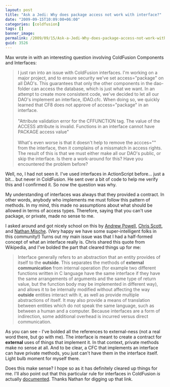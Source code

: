 ```yaml
---
layout: post
title: "Ask a Jedi: Why does package access not work with interface?"
date: "2009-09-15T10:09:00+06:00"
categories: [coldfusion]
tags: []
banner_image: 
permalink: /2009/09/15/Ask-a-Jedi-Why-does-package-access-not-work-with-interface
guid: 3526
---
```


Max wrote in with an interesting question involving ColdFusion Components and Interfaces:

<blockquote>
I just ran into an issue with ColdFusion interfaces. I'm working on a major project, and to ensure security we've set  access="package" on all DAO's. This guarantees that only the other components in the dao-folder can access the database, which is just what we want. In an attempt to create more consistent code, we've decided to let all our DAO's implement an interface, IDAO.cfc. When doing so, we quickly learned that CF8 does not approve of  access="package" in an interface.
<br/><br/>
"Attribute validation error for the CFFUNCTION tag. The value of the ACCESS attribute is invalid. Functions in an interface cannot have PACKAGE access value"
<br/><br/>
What's even worse is that it doesn't help to remove the accces="" from the interface, then it complains of a missmatch in access rights. The result of this is that we must either make all our DAO's public, or skip the interface. Is there a work-around for this? Have you encountered the problem before?
</blockquote>

Well, no, I had not seen it. I've used interfaces in ActionScript before... just a bit... but never in ColdFusion. He sent over a bit of code to help me verify this and I confirmed it. So now the question was why.
<!--more-->
My understanding of interfaces was always that they provided a contract. In other words, anybody who implements me must follow this pattern of methods. In my mind, this made no assumptions about what should be allowed in terms of access types. Therefore, saying that you can't use package, or private, made no sense to me. 

I asked around and got nicely school on this by <a href="http://www.infoaccelerator.net/">Andrew Powell</a>, <a href="http://cdscott.blogspot.com/">Chris Scott</a>, and <a href="http://www.mischefamily.com/nathan/">Nathan Mische</a>. (Very happy we have some super-intelligent folks in this community!) Turns out my main issue was that I had a half-formed concept of what an interface really is. Chris shared this quote from Wikipedia, and I've bolded the part that cleared things up for me:

<blockquote>
Interface generally refers to an abstraction that an entity provides
of itself to the <b>outside</b>. This separates the methods of <b>external
communication</b> from internal operation (for example two different
functions written in C language have the same interface if they have
the same arrangements of arguments and the same type of return value,
but the function body may be implemented in different way), and allows
it to be internally modified without affecting the way <b>outside</b>
entities interact with it, as well as provide multiple abstractions of
itself. It may also provide a means of translation between entities
which do not speak the same language, such as between a human and a
computer. Because interfaces are a form of indirection, some
additional overhead is incurred versus direct communication.
</blockquote>

As you can see - I've bolded all the references to external-ness (not a real word there, but go with me). The interface is meant to create a contract for <b>external</b> uses of things that implement it. In that context, private methods make no sense at all. And to be clear, a CFC that implements an interface can have private methods, you just can't have them in the interface itself. Light bulb moment for myself there.

Does this make sense? I hope so as it has definitely cleared up things for me. I'll also point out that this particular rule for interfaces in ColdFusion <i>is</i> actually <a href="http://livedocs.adobe.com/coldfusion/8/htmldocs/Tags_i_09.html">documented</a>. Thanks Nathan for digging up that link.